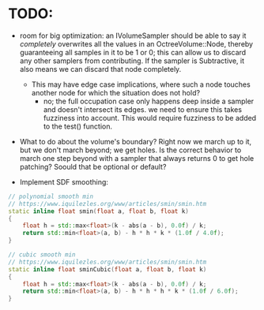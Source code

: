 # TODO:

- room for big optimization: an IVolumeSampler should be able to say it *completely* overwrites
all the values in an OctreeVolume::Node, thereby guaranteeing all samples in it to be 1 or 0; this
can allow us to discard any other samplers from contributing. If the sampler is Subtractive, it also means
we can discard that node completely.
    - This may have edge case implications, where such a node touches another
node for which the situation does not hold?
        - no; the full occupation case only happens deep inside a sampler and doesn't intersect its edges. we need to ensure this takes fuzziness into account. This would require fuzziness to be added to the test() function.

- What to do about the volume's boundary? Right now we march up to it, but we don't march beyond; we get holes. Is the correct behavior to march one step beyond with a sampler that always returns 0 to get hole patching? Soould that be optional or default?

- Implement SDF smoothing:
```cpp
// polynomial smooth min
// https://www.iquilezles.org/www/articles/smin/smin.htm
static inline float smin(float a, float b, float k)
{
    float h = std::max<float>(k - abs(a - b), 0.0f) / k;
    return std::min<float>(a, b) - h * h * k * (1.0f / 4.0f);
}

// cubic smooth min
// https://www.iquilezles.org/www/articles/smin/smin.htm
static inline float sminCubic(float a, float b, float k)
{
    float h = std::max<float>(k - abs(a - b), 0.0f) / k;
    return std::min<float>(a, b) - h * h * h * k * (1.0f / 6.0f);
}
```
